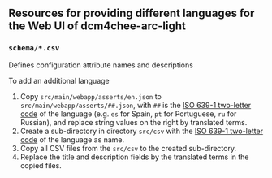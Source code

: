 ## Resources for providing different languages for the Web UI of dcm4chee-arc-light

### `schema/*.csv` 

Defines configuration attribute names and descriptions

To add an additional language
1. Copy `src/main/webapp/asserts/en.json` to `src/main/webapp/asserts/##.json`, with `##` is the
[ISO 639-1 two-letter code](https://en.wikipedia.org/wiki/List_of_ISO_639-1_codes) of the language
(e.g. `es` for Spain, `pt` for Portuguese, `ru` for Russian), and replace string values on the right
by translated terms.
2. Create a sub-directory in directory `src/csv` with the
[ISO 639-1 two-letter code](https://en.wikipedia.org/wiki/List_of_ISO_639-1_codes) of the language as name.
3. Copy all CSV files from the `src/csv` to the created sub-directory.
4. Replace the title and description fields by the translated terms in the copied files.
